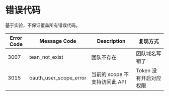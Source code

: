 # 错误代码

基于实验，不保证覆盖所有错误代码。

|Error Code|Message Code|Description|复现方式|
|--|--|--|--|
|3007|tean_not_exist|团队不存在|团队域名写错了|
|3015|oauth_user_scope_error|当前的 scope 不支持访问此 API|Token 没有开启对应权限|